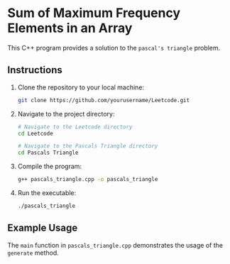 # Sum of Maximum Frequency Elements in an Array

This C++ program provides a solution to the `pascal's triangle` problem.

## Instructions

1. Clone the repository to your local machine:

    ```bash
    git clone https://github.com/yourusername/Leetcode.git
    ```

2. Navigate to the project directory:

    ```bash
    # Navigate to the Leetcode directory
    cd Leetcode

    # Navigate to the Pascals Triangle directory
    cd Pascals Triangle
    ```

3. Compile the program:

    ```bash
    g++ pascals_triangle.cpp -o pascals_triangle
    ```

4. Run the executable:

    ```bash
    ./pascals_triangle
    ```

## Example Usage

The `main` function in `pascals_triangle.cpp` demonstrates the usage of the `generate` method. 